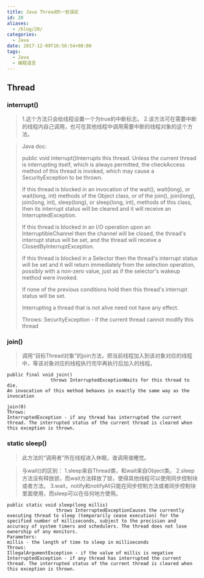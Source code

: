 ```yaml
---
title: Java Thread的一些误区
id: 20
aliases:
  - /blog/20/
categories:
  - Java
date: 2017-12-09T16:56:54+08:00
tags:
  - Java
  - 编程语言
---
```


## Thread

### interrupt()
>1.这个方法只会给线程设置一个为true的中断标志。
>2.该方法可在需要中断的线程内自己调用，也可在其他线程中调用需要中断的线程对象的这个方法。

> Java doc:
> 
> public void interrupt()Interrupts this thread. 
> Unless the current thread is interrupting itself, which is always permitted, the checkAccess method of this thread is invoked, which may cause a SecurityException to be thrown. 
> 
> If this thread is blocked in an invocation of the wait(), wait(long), or wait(long, int) methods of the Object class, or of the join(), join(long), join(long, int), sleep(long), or sleep(long, int), methods of this class, then its interrupt status will be cleared and it will receive an InterruptedException. 
> 
> If this thread is blocked in an I/O operation upon an InterruptibleChannel then the channel will be closed, the thread's interrupt status will be set, and the thread will receive a ClosedByInterruptException. 
> 
> If this thread is blocked in a Selector then the thread's interrupt status will be set and it will return immediately from the selection operation, possibly with a non-zero value, just as if the selector's wakeup method were invoked. 
> 
> If none of the previous conditions hold then this thread's interrupt status will be set. 
> 
> Interrupting a thread that is not alive need not have any effect.
> 
> Throws: 
> SecurityException - if the current thread cannot modify this thread 

### join()

>调用“目标Thread对象”的join方法，把当前线程加入到该对象对应的线程中，等该对象对应的线程执行完毕再执行后加入的线程。

```
public final void join()
                throws InterruptedExceptionWaits for this thread to die. 
An invocation of this method behaves in exactly the same way as the invocation 

join(0) 
Throws: 
InterruptedException - if any thread has interrupted the current thread. The interrupted status of the current thread is cleared when this exception is thrown. 
```

### static sleep()

>此方法的“调用者”所在线程进入休眠，谁调用谁睡觉。 

>与wait()的区别：
>1.sleep来自Thread类，和wait来自Object类。
>2.sleep方法没有释放锁，而wait方法释放了锁，使得其他线程可以使用同步控制块或者方法。
>3.wait，notify和notifyAll只能在同步控制方法或者同步控制块里面使用，而sleep可以在任何地方使用。

```
public static void sleep(long millis)
                  throws InterruptedExceptionCauses the currently executing thread to sleep (temporarily cease execution) for the specified number of milliseconds, subject to the precision and accuracy of system timers and schedulers. The thread does not lose ownership of any monitors.
Parameters: 
millis - the length of time to sleep in milliseconds 
Throws: 
IllegalArgumentException - if the value of millis is negative 
InterruptedException - if any thread has interrupted the current thread. The interrupted status of the current thread is cleared when this exception is thrown. 
```
